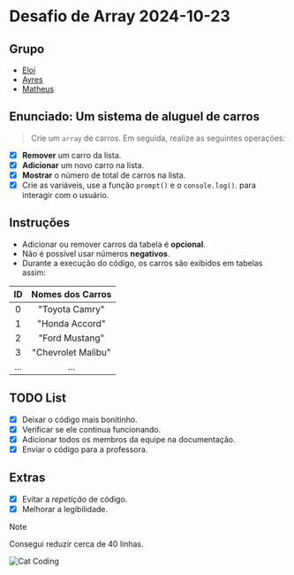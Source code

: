# Desafio de Array 2024-10-23

## Grupo

- [Eloi](https://github.com/Eloi-0001)
- [Ayres](https://github.com/Kacaii)
- [Matheus](https://github.com/eumatheuslucena)

## Enunciado: Um sistema de aluguel de carros

> Crie um `array` de carros. Em seguida, realize as seguintes operações:

- [x] **Remover** um carro da lista.
- [x] **Adicionar** um novo carro na lista.
- [x] **Mostrar** o número de total de carros na lista.
- [x] Crie as variáveis, use a função `prompt()` e o `console.log()`.
      para interagir com o usuário.

## Instruções

- Adicionar ou remover carros da tabela é **opcional**.
- Não é possível usar números **negativos**.
- Durante a execução do código, os carros são exibidos em tabelas assim:

| ID  |  Nomes dos Carros  |
| :-: | :----------------: |
|  0  |   "Toyota Camry"   |
|  1  |   "Honda Accord"   |
|  2  |   "Ford Mustang"   |
|  3  | "Chevrolet Malibu" |
| ... |        ...         |

## TODO List

- [x] Deixar o código mais bonitinho.
- [x] Verificar se ele continua funcionando.
- [x] Adicionar todos os membros da equipe na documentação.
- [x] Enviar o código para a professora.

## Extras

- [x] Evitar a _repetição_ de código.
- [x] Melhorar a legibilidade.

> [!NOTE]
> Consegui reduzir cerca de 40 linhas.

![Cat Coding](https://c.tenor.com/g3y2q5VQxvAAAAAC/cat-computer.gif)
